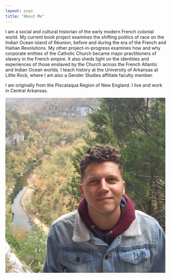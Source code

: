 ```yaml
---
layout: page
title: "About Me"
---
```


I am a social and cultural historian of the early modern French colonial world. My current book project examines the shifting politics of race on the Indian Ocean island of Réunion, before and during the era of the French and Haitian Revolutions. My other project-in-progress examines how and why corporate entities of the Catholic Church became major practitioners of slavery in the French empire. It also sheds light on the identities and experiences of those enslaved by the Church across the French Atlantic and Indian Ocean worlds. I teach history at the University of Arkansas at Little Rock, where I am also a Gender Studies affiliate faculty member.

I am originally from the Piscataqua Region of New England. I live and work in Central Arkansas.

![National_River_Park_Arkansas](fotoreminismaller.jpg)
